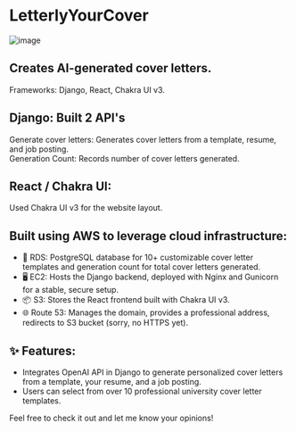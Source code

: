 # LetterlyYourCover
![image](https://github.com/user-attachments/assets/0e75e2da-a96b-41e5-95b1-60334e9f9902)
## Creates AI-generated cover letters.
Frameworks: Django, React, Chakra UI v3.

## Django: Built 2 API's
Generate cover letters: Generates cover letters from a template, resume, and job posting.  
Generation Count: Records number of cover letters generated.

## React / Chakra UI:
Used Chakra UI v3 for the website layout.

## Built using AWS to leverage cloud infrastructure:
* 💽 RDS: PostgreSQL database for 10+ customizable cover letter templates and generation count for total cover letters generated.
* 🖥️ EC2: Hosts the Django backend, deployed with Nginx and Gunicorn for a stable, secure setup.
* 📦 S3: Stores the React frontend built with Chakra UI v3.
* 🌐 Route 53: Manages the domain, provides a professional address, redirects to S3 bucket (sorry, no HTTPS yet).

## ✨ Features:
* Integrates OpenAI API in Django to generate personalized cover letters from a template, your resume, and a job posting.
* Users can select from over 10 professional university cover letter templates.

Feel free to check it out and let me know your opinions!
